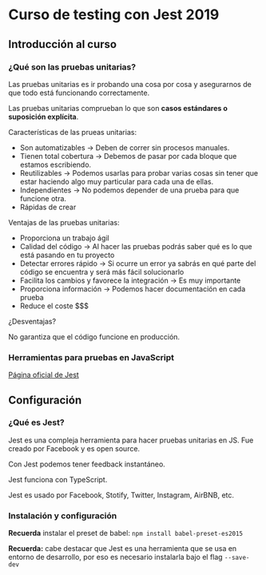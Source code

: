 # Curso de testing con Jest 2019

## Introducción al curso

### ¿Qué son las pruebas unitarias?

Las pruebas unitarias es ir probando una cosa por cosa y asegurarnos de que todo está funcionando correctamente.

Las pruebas unitarias comprueban lo que son **casos estándares o suposición explícita**.

Características de las prueas unitarias:

- Son automatizables -> Deben de correr sin procesos manuales.
- Tienen total cobertura -> Debemos de pasar por cada bloque que estamos escribiendo.
- Reutilizables -> Podemos usarlas para probar varias cosas sin tener que estar haciendo algo muy particular para cada una de ellas.
- Independientes -> No podemos depender de una prueba para que funcione otra.
- Rápidas de crear

Ventajas de las pruebas unitarias:

- Proporciona un trabajo ágil
- Calidad del código -> Al hacer las pruebas podrás saber qué es lo que está pasando en tu proyecto
- Detectar errores rápido -> Si ocurre un error ya sabrás en qué parte del código se encuentra y será más fácil solucionarlo
- Facilita los cambios y favorece la integración -> Es muy importante
- Proporciona información -> Podemos hacer documentación en cada prueba
- Reduce el coste $$$

¿Desventajas?

No garantiza que el código funcione en producción.

### Herramientas para pruebas en JavaScript

[Página oficial de Jest](https://jestjs.io/)

## Configuración

### ¿Qué es Jest?

Jest es una compleja herramienta para hacer pruebas unitarias en JS. Fue creado por Facebook y es open source.

Con Jest podemos tener feedback instantáneo.

Jest funciona con TypeScript.

Jest es usado por Facebook, Stotify, Twitter, Instagram, AirBNB, etc.

### Instalación y configuración

**Recuerda** instalar el preset de babel: `npm install babel-preset-es2015`

**Recuerda:** cabe destacar que Jest es una herramienta que se usa en entorno de desarrollo, por eso es necesario instalarla bajo el flag `--save-dev`
